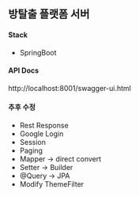 ## 방탈출 플랫폼 서버 

#### Stack
- SpringBoot

#### API Docs
http://localhost:8001/swagger-ui.html

#### 추후 수정 
- Rest Response
- Google Login 
- Session 
- Paging 
- Mapper -> direct convert
- Setter -> Builder
- @Query -> JPA 
- Modify ThemeFilter